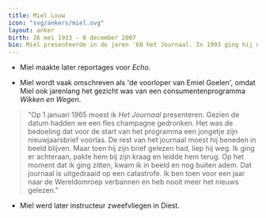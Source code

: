 ```yaml
---
title: Miel Louw
icon: "svg/ankers/miel.svg"
layout: anker
birth: 26 mei 1933 - 8 december 2007
bio: Miel presenteerde in de jaren '60 het Journaal. In 1993 ging hij met pensioen.
---
```


* Miel maakte later reportages voor <cite>Echo</cite>.

* Miel wordt vaak omschreven als 'de voorloper van Emiel Goelen', omdat Miel ook jarenlang het gezicht was van een consumentenprogramma <cite>Wikken en Wegen</cite>.

>  "Op 1 januari 1965 moest ik <cite>Het Journaal</cite> presenteren. Gezien de datum hadden we een fles champagne gedronken. Het was de bedoeling dat voor de start van het programma een jongetje zijn nieuwjaarsbrief voorlas. De rest van het journaal moest hij beneden in beeld blijven. Maar toen hij zijn brief gelezen had, liep hij weg. Ik ging er achteraan, pakte hem bij zijn kraag en leidde hem terug. Op het moment dat ik ging zitten, kwam ik in beeld en nog buiten adem. Dat journaal is uitgedraaid op een catastrofe. Ik ben toen voor een jaar naar de Wereldomroep verbannen en heb nooit meer het nieuws gelezen."

* Miel werd later instructeur zweefvliegen in Diest.
